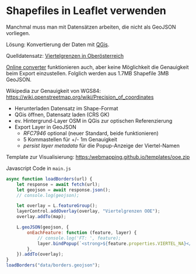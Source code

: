# Shapefiles in Leaflet verwenden

Manchmal muss man mit Datensätzen arbeiten, die nicht als GeoJSON vorliegen.

Lösung: Konvertierung der Daten mit [QGis](https://www.qgis.org/).

Quelldatensatz: [Viertelgrenzen in Oberösterreich](https://www.data.gv.at/katalog/dataset/d90f10f3-2a91-4324-9d88-65e7e2e1caac)

[Online converter](https://mygeodata.cloud/conversion) funktionieren auch, aber
keine Möglichkeit die Genauigkeit beim Export einzustellen. Folglich werden aus
1.7MB Shapefile 3MB GeoJSON.

Wikipedia zur Genauigkeit von WGS84: <https://wiki.openstreetmap.org/wiki/Precision_of_coordinates>

* Herunterladen Datensatz im Shape-Format
* QGis öffnen, Datensatz laden (CRS GK)
* ev. Hintergrund-Layer OSM in QGis zur optischen Referenzierung
* Export Layer in GeoJSON
  * *RFC7946* optional (neuer Standard, beide funktionieren)
  * 5 Kommastellen für +/- 1m Genauigkeit
  * *persist layer metadata* für die Popup-Anzeige der Viertel-Namen

Template zur Visualisierung: <https:/webmapping.github.io/templates/ooe.zip>

Javascript Code in `main.js`

```javascript
async function loadBorders(url) {
    let response = await fetch(url);    
    let geojson = await response.json();
    // console.log(geojson);

    let overlay = L.featureGroup();
    layerControl.addOverlay(overlay, "Viertelgrenzen OOE");
    overlay.addTo(map);

    L.geoJSON(geojson, {
        onEachFeature: function (feature, layer) {
            // console.log('FT: ', feature);
            layer.bindPopup(`<strong>${feature.properties.VIERTEL_NA}</strong>`);
        },
    }).addTo(overlay);
}
loadBorders("data/borders.geojson");
```
